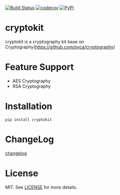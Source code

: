 [![Build Status](https://travis-ci.org/istommao/cryptokit.svg?branch=master)](https://travis-ci.org/istommao/cryptokit)
[![codecov](https://codecov.io/gh/istommao/cryptokit/branch/master/graph/badge.svg)](https://codecov.io/gh/istommao/cryptokit)
[![PyPI](https://img.shields.io/pypi/v/cryptokit.svg)](https://pypi.python.org/pypi/cryptokit)

# cryptokit
cryptokit is a cryptography kit base on Cryptography(https://github.com/pyca/cryptography)

# Feature Support
- AES Cryptography
- RSA Cryptography

# Installation

```shell
pip install cryptokit
```

# ChangeLog

[changelog](changelog.md)

# License

MIT. See [LICENSE](https://github.com/istommao/cryptokit/blob/master/LICENSE) for more details.

